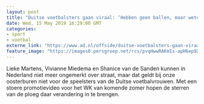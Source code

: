 ```yaml
---
layout: post
title: "Duitse voetbalsters gaan viraal: ‘Hebben geen ballen, maar weten wel wat we ermee moeten doen’"
date: Wed, 15 May 2019 16:29:00 GMT
categories: 
- sport 
- voetbal 
externe_link: "https://www.ad.nl/offside/duitse-voetbalsters-gaan-viraal-hebben-geen-ballen-maar-weten-wel-wat-we-ermee-moeten-doen~a06d69df/"
feature_image: "https://images0.persgroep.net/rcs/pvqHwwRAKmIs-apH6ep9XuNNMHM/diocontent/148450594/_fitwidth/400/?appId=21791a8992982cd8da851550a453bd7f&quality=0.7"
---
```


Lieke Martens, Vivianne Miedema en Shanice van de Sanden kunnen in Nederland niet meer ongemerkt over straat, maar dat geldt bij onze oosterburen niet voor de speelsters van de Duitse voetbalvrouwen. Met een stoere promotievideo voor het WK van komende zomer hopen de sterren van de ploeg daar verandering in te brengen.
